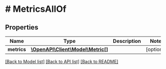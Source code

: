 # # MetricsAllOf

## Properties

Name | Type | Description | Notes
------------ | ------------- | ------------- | -------------
**metrics** | [**\OpenAPI\Client\Model\Metric[]**](Metric.md) |  | [optional]

[[Back to Model list]](../../README.md#models) [[Back to API list]](../../README.md#endpoints) [[Back to README]](../../README.md)
